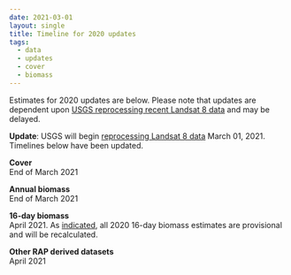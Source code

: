 ```yaml
---
date: 2021-03-01
layout: single
title: Timeline for 2020 updates
tags:
  - data
  - updates
  - cover
  - biomass
---
```


Estimates for 2020 updates are below. Please note that updates are dependent
upon [USGS reprocessing recent Landsat 8
data](https://www.usgs.gov/center-news/upcoming-reprocessing-recently-acquired-landsat-8-data)
and may be delayed.

**Update**: USGS will begin [reprocessing Landsat 8 data](https://www.usgs.gov/center-news/reprocessing-landsat-8-data-acquired-november-2020-february-2021?qt-news_science_products=4#qt-news_science_products) March 01, 2021. Timelines below have been updated.


**Cover**  
End of March 2021

**Annual biomass**  
End of March 2021

**16-day biomass**   
April 2021. As [indicated](/products/#biomass), all 2020 16-day
biomass estimates are provisional and will be recalculated.

**Other RAP derived datasets**  
April 2021
